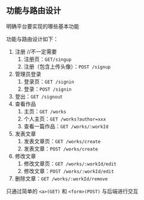 ## 功能与路由设计

明确平台要实现的哪些基本功能

功能与路由设计如下：

1. 注册 //不一定需要
    1. 注册页：`GET/singup`
    2. 注册（包含上传头像）：`POST /signup`
2. 管理员登录
    1. 登录页：`GET /signin`
    2. 登录：`POST /signin`
3. 登出：`GET /signout`
4. 查看作品
    1. 主页：`GET /works`
    2. 个人主页：`GET /works?author=xxx`
    3. 查看一篇作品：`GET /works/:workId`
5. 发表文章
    1. 发表文章页：`GET /works/create`
    2. 发表文章：`POST /works/create`
6. 修改文章
    1. 修改文章页：`GET /works/:workId/edit`
    2. 修改文章：`POST /works/:workId/edit`
7. 删除文章：`GET /works/:workId/remove`

只通过简单的 `<a>(GET)` 和 `<form>(POST)` 与后端进行交互
